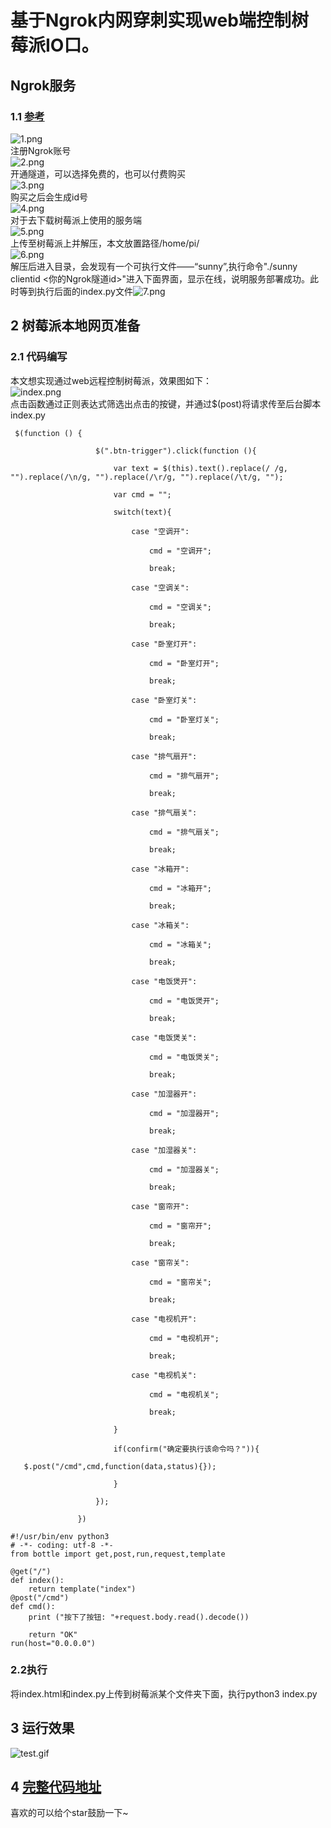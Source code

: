 # 基于Ngrok内网穿刺实现web端控制树莓派IO口。

<a name="6cf24859"></a>
## Ngrok服务

<a name="e4a3fb20"></a>
### 1.1 [参考](https://www.jianshu.com/p/2e1c9a3a5483)
![1.png](https://cdn.nlark.com/yuque/0/2019/png/237720/1551627319957-bc15ddf1-0af7-4824-b4a3-aaf6db882fb6.png#align=left&display=inline&height=321&name=1.png&originHeight=321&originWidth=532&size=7911&status=done&width=532)<br />注册Ngrok账号<br />
![2.png](https://cdn.nlark.com/yuque/0/2019/png/237720/1551627363022-c38ce37a-5b78-48b3-836f-d0efb00443b5.png#align=left&display=inline&height=370&name=2.png&originHeight=370&originWidth=270&size=6835&status=done&width=270)<br />开通隧道，可以选择免费的，也可以付费购买<br />
![3.png](https://cdn.nlark.com/yuque/0/2019/png/237720/1551627388470-d4f01a34-0df7-4ba2-bc96-0bcf9b10cc9c.png#align=left&display=inline&height=561&name=3.png&originHeight=867&originWidth=1153&size=75912&status=done&width=746)<br />购买之后会生成id号<br />
![4.png](https://cdn.nlark.com/yuque/0/2019/png/237720/1551627421388-4def7b5b-78fe-45e7-87e5-2176367a9387.png#align=left&display=inline&height=156&name=4.png&originHeight=390&originWidth=1868&size=83699&status=done&width=746)<br />对于去下载树莓派上使用的服务端<br />
![5.png](https://cdn.nlark.com/yuque/0/2019/png/237720/1551627464742-e380cd4f-a55b-464e-970f-ef5cd0a57f8e.png#align=left&display=inline&height=370&name=5.png&originHeight=901&originWidth=1818&size=70143&status=done&width=746)<br />上传至树莓派上并解压，本文放置路径/home/pi/<br />![6.png](https://cdn.nlark.com/yuque/0/2019/png/237720/1551627555240-86f107c7-08a5-44b6-a05c-fc5ffc2e5393.png#align=left&display=inline&height=88&name=6.png&originHeight=88&originWidth=582&size=22217&status=done&width=582)<br />解压后进入目录，会发现有一个可执行文件——“sunny”,执行命令"./sunny clientid <你的Ngrok隧道id>"进入下面界面，显示在线，说明服务部署成功。此时等到执行后面的index.py文件![7.png](https://cdn.nlark.com/yuque/0/2019/png/237720/1551627652171-f4334639-acd5-4689-ae73-6460997ef17a.png#align=left&display=inline&height=121&name=7.png&originHeight=141&originWidth=868&size=31296&status=done&width=746)

<a name="33f7df9a"></a>
## 2 树莓派本地网页准备
<a name="375e0c14"></a>
### 2.1 代码编写
本文想实现通过web远程控制树莓派，效果图如下：<br />
![index.png](https://cdn.nlark.com/yuque/0/2019/png/237720/1551627760347-09946cab-cf2a-49c2-897e-8bcb417adcc7.png#align=left&display=inline&height=217&name=index.png&originHeight=448&originWidth=1540&size=31057&status=done&width=746)<br />点击函数通过正则表达式筛选出点击的按键，并通过$(post)将请求传至后台脚本index.py

```
 $(function () {

                   $(".btn-trigger").click(function (){

                       var text = $(this).text().replace(/ /g, "").replace(/\n/g, "").replace(/\r/g, "").replace(/\t/g, "");

                       var cmd = "";

                       switch(text){

                           case "空调开":

                               cmd = "空调开";

                               break;

                           case "空调关":

                               cmd = "空调关";

                               break;

                           case "卧室灯开":

                               cmd = "卧室灯开";

                               break;

                           case "卧室灯关":

                               cmd = "卧室灯关";

                               break;

                           case "排气扇开":

                               cmd = "排气扇开";

                               break;

                           case "排气扇关":

                               cmd = "排气扇关";

                               break;

                           case "冰箱开":

                               cmd = "冰箱开";

                               break;

                           case "冰箱关":

                               cmd = "冰箱关";

                               break;

                           case "电饭煲开":

                               cmd = "电饭煲开";

                               break;

                           case "电饭煲关":

                               cmd = "电饭煲关";

                               break;

                           case "加湿器开":

                               cmd = "加湿器开";

                               break;

                           case "加湿器关":

                               cmd = "加湿器关";

                               break;

                           case "窗帘开":

                               cmd = "窗帘开";

                               break;

                           case "窗帘关":

                               cmd = "窗帘关";

                               break;

                           case "电视机开":

                               cmd = "电视机开";

                               break;

                           case "电视机关":

                               cmd = "电视机关";

                               break;

                       }

                       if(confirm("确定要执行该命令吗？")){

   $.post("/cmd",cmd,function(data,status){});

                       }

                   });

               })
```

```
#!/usr/bin/env python3
# -*- coding: utf-8 -*-
from bottle import get,post,run,request,template

@get("/")
def index():
    return template("index")
@post("/cmd")
def cmd():
    print ("按下了按钮: "+request.body.read().decode())

    return "OK"
run(host="0.0.0.0")
```

<a name="9ef65e5e"></a>
### 2.2执行
将index.html和index.py上传到树莓派某个文件夹下面，执行python3 index.py

<a name="3ef1ca79"></a>
## 3 运行效果

![test.gif](https://cdn.nlark.com/yuque/0/2019/gif/237720/1551628282123-0b2b6ed2-15a0-4c43-a312-914645bf5830.gif#align=left&display=inline&height=294&name=test.gif&originHeight=702&originWidth=1780&size=285546&status=done&width=746)

<a name="a888816f"></a>
## 4 [完整代码地址](https://github.com/wongnoubo/raspberry-Ngrok)
喜欢的可以给个star鼓励一下~
